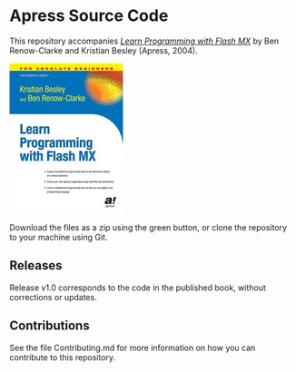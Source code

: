 # Apress Source Code

This repository accompanies [*Learn Programming with Flash MX*](http://www.apress.com/9781590592410) by Ben Renow-Clarke and Kristian Besley (Apress, 2004).

![Cover image](9781590592410.jpg)

Download the files as a zip using the green button, or clone the repository to your machine using Git.

## Releases

Release v1.0 corresponds to the code in the published book, without corrections or updates.

## Contributions

See the file Contributing.md for more information on how you can contribute to this repository.
